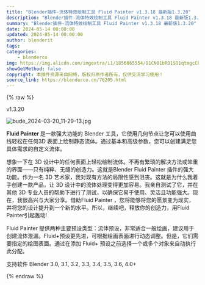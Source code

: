 ```yaml
---
title: "Blender插件-流体特效绘制工具 Fluid Painter v1.3.18 最新版1.3.20"
description: "Blender插件-流体特效绘制工具 Fluid Painter v1.3.18 最新版1.3.20"
summary: "Blender插件-流体特效绘制工具 Fluid Painter v1.3.18 最新版1.3.20"
date: 2024-05-14 00:00:00
updated: 2024-05-14 00:00:00
author: blenderit
tags: 
categories:
    - blenderco
img: https://img.alicdn.com/imgextra/i1/1856665554/O1CN01bRD1SO1qtmgcChff5_!!1856665554.jpg
showGetMethod: false
copyright: 本插件资源来自网络，版权归原作者所有，仅供交流学习使用！
source_link: https://blenderco.cn/76205.html
---
```


{% raw %}
<div class="article-tips"><div><i class="icon icon-smile"></i> v1.3.20</div></div><p><img src="https://img.alicdn.com/imgextra/i2/1856665554/O1CN01g7rE081qtmgghBaxp_!!1856665554.jpg" alt="bude_2024-03-20_11-29-13.jpg"></p><p><strong>Fluid Painter </strong>是一款强大功能的 Blender 工具，它使用几何节点让您可以使用曲线轻松在任何3D 表面上绘制静态流体。通过基本和高级参数，您可以创建满足您具体需求的自定义流体。</p><p>想象一下在 3D 设计中的任何表面上轻松绘制流体。不再有繁琐的解决方法或笨重的界面——只有纯粹、无缝的创造力。这就是Blender Fluid Painter 插件的强大功能。作为一名 3D 艺术家，我对现有方法的局限性感到沮丧。这就是为什么我着手创建一款产品，让 3D 设计中的流体处理变得更加容易。我亲自测试了它，并在其他 3D 专业人员的帮助下进行了测试，以确保它易于使用、灵活且功能强大。现在，我很高兴与大家分享。借助Fluid Painter ，您将能够将您的愿景变为现实，并将您的设计提升到一个新的水平。所以，继续吧，释放你的创造力，用Fluid Painter引起轰动!</p><p>Fluid Painter 提供两种主要预设类型：流体预设，非常适合一般绘画，建议用于创建流体泄漏。Fluid+预设更先进，可根据绘画表面进行动态调整。但是，它们需要指定的绘图表面。通过在添加 Fluid+ 预设之前选择一个或多个对象来自动执行此分配。</p><p>支持软件 Blender 3.0, 3.1, 3.2, 3.3, 3.4, 3.5, 3.6, 4.0+</p>
<div style="display: none">blenderco</div>
{% endraw %}